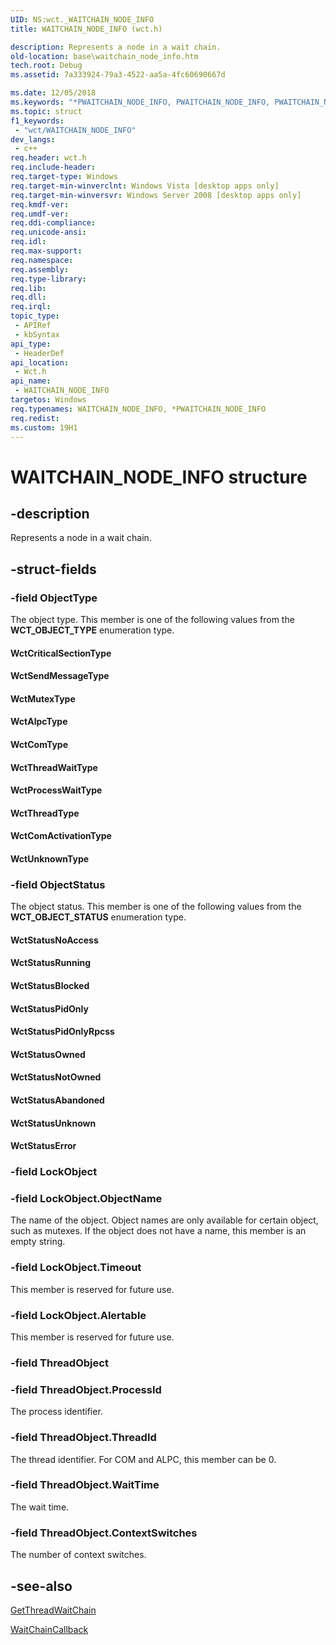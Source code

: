 ```yaml
---
UID: NS:wct._WAITCHAIN_NODE_INFO
title: WAITCHAIN_NODE_INFO (wct.h)

description: Represents a node in a wait chain.
old-location: base\waitchain_node_info.htm
tech.root: Debug
ms.assetid: 7a333924-79a3-4522-aa5a-4fc60690667d

ms.date: 12/05/2018
ms.keywords: "*PWAITCHAIN_NODE_INFO, PWAITCHAIN_NODE_INFO, PWAITCHAIN_NODE_INFO structure pointer, WAITCHAIN_NODE_INFO, WAITCHAIN_NODE_INFO structure, WctAlpcType, WctComActivationType, WctComType, WctCriticalSectionType, WctMutexType, WctProcessWaitType, WctSendMessageType, WctStatusAbandoned, WctStatusBlocked, WctStatusError, WctStatusNoAccess, WctStatusNotOwned, WctStatusOwned, WctStatusPidOnly, WctStatusPidOnlyRpcss, WctStatusRunning, WctStatusUnknown, WctThreadType, WctThreadWaitType, WctUnknownType, base.waitchain_node_info, wct/PWAITCHAIN_NODE_INFO, wct/WAITCHAIN_NODE_INFO"
ms.topic: struct
f1_keywords: 
 - "wct/WAITCHAIN_NODE_INFO"
dev_langs:
 - c++
req.header: wct.h
req.include-header: 
req.target-type: Windows
req.target-min-winverclnt: Windows Vista [desktop apps only]
req.target-min-winversvr: Windows Server 2008 [desktop apps only]
req.kmdf-ver: 
req.umdf-ver: 
req.ddi-compliance: 
req.unicode-ansi: 
req.idl: 
req.max-support: 
req.namespace: 
req.assembly: 
req.type-library: 
req.lib: 
req.dll: 
req.irql: 
topic_type:
 - APIRef
 - kbSyntax
api_type:
 - HeaderDef
api_location:
 - Wct.h
api_name:
 - WAITCHAIN_NODE_INFO
targetos: Windows
req.typenames: WAITCHAIN_NODE_INFO, *PWAITCHAIN_NODE_INFO
req.redist: 
ms.custom: 19H1
---
```


# WAITCHAIN_NODE_INFO structure


## -description


Represents a node in a wait chain.


## -struct-fields




### -field ObjectType

The object type. This member is one of the following values from the <b>WCT_OBJECT_TYPE</b> enumeration type.

<a id="WctCriticalSectionType"></a>
<a id="wctcriticalsectiontype"></a>
<a id="WCTCRITICALSECTIONTYPE"></a>


#### WctCriticalSectionType

<a id="WctSendMessageType"></a>
<a id="wctsendmessagetype"></a>
<a id="WCTSENDMESSAGETYPE"></a>


#### WctSendMessageType

<a id="WctMutexType"></a>
<a id="wctmutextype"></a>
<a id="WCTMUTEXTYPE"></a>


#### WctMutexType

<a id="WctAlpcType"></a>
<a id="wctalpctype"></a>
<a id="WCTALPCTYPE"></a>


#### WctAlpcType

<a id="WctComType"></a>
<a id="wctcomtype"></a>
<a id="WCTCOMTYPE"></a>


#### WctComType

<a id="WctThreadWaitType"></a>
<a id="wctthreadwaittype"></a>
<a id="WCTTHREADWAITTYPE"></a>


#### WctThreadWaitType

<a id="WctProcessWaitType"></a>
<a id="wctprocesswaittype"></a>
<a id="WCTPROCESSWAITTYPE"></a>


#### WctProcessWaitType

<a id="WctThreadType"></a>
<a id="wctthreadtype"></a>
<a id="WCTTHREADTYPE"></a>


#### WctThreadType

<a id="WctComActivationType"></a>
<a id="wctcomactivationtype"></a>
<a id="WCTCOMACTIVATIONTYPE"></a>


#### WctComActivationType

<a id="WctUnknownType"></a>
<a id="wctunknowntype"></a>
<a id="WCTUNKNOWNTYPE"></a>


#### WctUnknownType


### -field ObjectStatus

The object status.  This member is one of the following values from the <b>WCT_OBJECT_STATUS</b> enumeration type.

<a id="WctStatusNoAccess"></a>
<a id="wctstatusnoaccess"></a>
<a id="WCTSTATUSNOACCESS"></a>


#### WctStatusNoAccess

<a id="WctStatusRunning"></a>
<a id="wctstatusrunning"></a>
<a id="WCTSTATUSRUNNING"></a>


#### WctStatusRunning

<a id="WctStatusBlocked"></a>
<a id="wctstatusblocked"></a>
<a id="WCTSTATUSBLOCKED"></a>


#### WctStatusBlocked

<a id="WctStatusPidOnly"></a>
<a id="wctstatuspidonly"></a>
<a id="WCTSTATUSPIDONLY"></a>


#### WctStatusPidOnly

<a id="WctStatusPidOnlyRpcss"></a>
<a id="wctstatuspidonlyrpcss"></a>
<a id="WCTSTATUSPIDONLYRPCSS"></a>


#### WctStatusPidOnlyRpcss

<a id="WctStatusOwned"></a>
<a id="wctstatusowned"></a>
<a id="WCTSTATUSOWNED"></a>


#### WctStatusOwned

<a id="WctStatusNotOwned"></a>
<a id="wctstatusnotowned"></a>
<a id="WCTSTATUSNOTOWNED"></a>


#### WctStatusNotOwned

<a id="WctStatusAbandoned"></a>
<a id="wctstatusabandoned"></a>
<a id="WCTSTATUSABANDONED"></a>


#### WctStatusAbandoned

<a id="WctStatusUnknown"></a>
<a id="wctstatusunknown"></a>
<a id="WCTSTATUSUNKNOWN"></a>


#### WctStatusUnknown

<a id="WctStatusError"></a>
<a id="wctstatuserror"></a>
<a id="WCTSTATUSERROR"></a>


#### WctStatusError


### -field LockObject


### -field LockObject.ObjectName

The name of the object. Object names are only available for certain object, such as mutexes. If the object does not have a name, this member is an empty string.


### -field LockObject.Timeout

This member is reserved for future use.


### -field LockObject.Alertable

This member is reserved for future use.


### -field ThreadObject


### -field ThreadObject.ProcessId

The process identifier.


### -field ThreadObject.ThreadId

The thread identifier. For COM and ALPC, this member can be 0.


### -field ThreadObject.WaitTime

The wait time.


### -field ThreadObject.ContextSwitches

The number of context switches.


## -see-also




<a href="https://docs.microsoft.com/windows/desktop/api/wct/nf-wct-getthreadwaitchain">GetThreadWaitChain</a>



<a href="https://docs.microsoft.com/windows/desktop/api/wct/nc-wct-pwaitchaincallback">WaitChainCallback</a>
 

 

